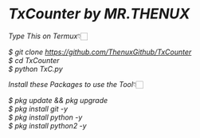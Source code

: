 # ___TxCounter by MR.THENUX___

*Type This on Termux*👇🏻

_$ git clone https://github.com/ThenuxGithub/TxCounter <br>
 $ cd TxCounter <br>
 $ python TxC.py_
 
 *Install these Packages to use the Tool*👇🏻
 
 _$ pkg update && pkg upgrade <br>
  $ pkg install git -y <br>
  $ pkg install python -y <br>
  $ pkg install python2 -y_
